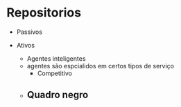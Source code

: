# Repositorios
 - Passivos
 
 - Ativos
    - Agentes inteligentes
    - agentes são espcialidos em certos tipos de serviço
        - Competitivo
    - Quadro negro
         - 
 
